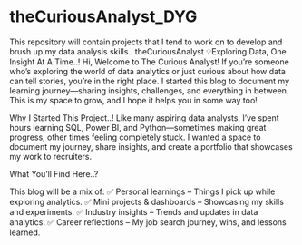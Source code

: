 # theCuriousAnalyst_DYG
This repository will contain projects that I tend to work on to develop and brush up my data analysis skills..
theCuriousAnalyst
💡Exploring Data, One Insight At A Time..!
Hi, Welcome to The Curious Analyst! If you’re someone who’s exploring the world of data analytics or just curious about how data can tell stories, you’re in the right place. I started this blog to document my learning journey—sharing insights, challenges, and everything in between. This is my space to grow, and I hope it helps you in some way too!

Why I Started This Project..!
Like many aspiring data analysts, I’ve spent hours learning SQL, Power BI, and Python—sometimes making great progress, other times feeling completely stuck. I wanted a space to document my journey, share insights, and create a portfolio that showcases my work to recruiters.

What You’ll Find Here..?

This blog will be a mix of:
✅ Personal learnings – Things I pick up while exploring analytics.
✅ Mini projects & dashboards – Showcasing my skills and experiments.
✅ Industry insights – Trends and updates in data analytics.
✅ Career reflections – My job search journey, wins, and lessons learned.

